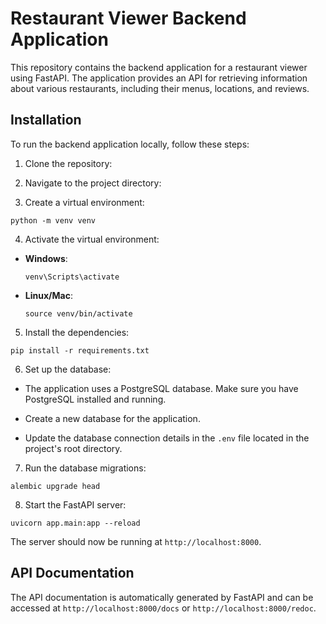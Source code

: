 # Restaurant Viewer Backend Application

This repository contains the backend application for a restaurant viewer using FastAPI. The application provides an API for retrieving information about various restaurants, including their menus, locations, and reviews.

## Installation

To run the backend application locally, follow these steps:

1. Clone the repository:


2. Navigate to the project directory:


3. Create a virtual environment:
```
python -m venv venv
```

4. Activate the virtual environment:

- **Windows**:

  ```
  venv\Scripts\activate
  ```

- **Linux/Mac**:

  ```
  source venv/bin/activate
  ```

5. Install the dependencies:
```
pip install -r requirements.txt
```

6. Set up the database:

- The application uses a PostgreSQL database. Make sure you have PostgreSQL installed and running.

- Create a new database for the application.

- Update the database connection details in the `.env` file located in the project's root directory.

7. Run the database migrations:
```
alembic upgrade head

```


8. Start the FastAPI server:
```
uvicorn app.main:app --reload

```

The server should now be running at `http://localhost:8000`.

## API Documentation

The API documentation is automatically generated by FastAPI and can be accessed at `http://localhost:8000/docs` or `http://localhost:8000/redoc`.



